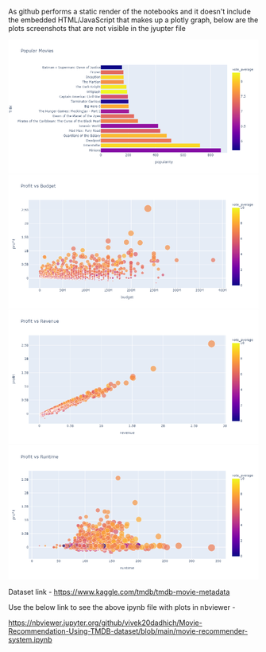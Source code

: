 As github performs a static render of the notebooks and it doesn't include the embedded HTML/JavaScript that makes up a plotly graph, below are the plots screenshots that are not visible in the jyupter file

![Popular Movies](https://github.com/vivek20dadhich/Movie-Recommendation-Using-TMDB-dataset/blob/main/Plotly%20plots%20screenshots/Popular%20Movies.png)
![Profit vs Budget](https://github.com/vivek20dadhich/Movie-Recommendation-Using-TMDB-dataset/blob/main/Plotly%20plots%20screenshots/Profit%20vs%20Budget.png)
![Profit vs Revenue](https://github.com/vivek20dadhich/Movie-Recommendation-Using-TMDB-dataset/blob/main/Plotly%20plots%20screenshots/Profit%20vs%20Revenue.png)
![Profit vs Runtime](https://github.com/vivek20dadhich/Movie-Recommendation-Using-TMDB-dataset/blob/main/Plotly%20plots%20screenshots/Profit%20vs%20Runtime.png)

Dataset link - https://www.kaggle.com/tmdb/tmdb-movie-metadata

Use the below link to see the above ipynb file with plots in nbviewer -

https://nbviewer.jupyter.org/github/vivek20dadhich/Movie-Recommendation-Using-TMDB-dataset/blob/main/movie-recommender-system.ipynb




